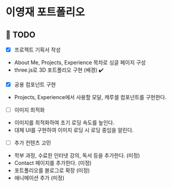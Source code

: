 # 이영재 포트폴리오

## 🎯 TODO

- [x] 프로젝트 기획서 작성
- About Me, Projects, Experience 목차로 싱글 페이지 구성
- three.js로 3D 포트폴리오 구현 (배경) ✔️

- [x] 공용 컴포넌트 구현
- Projects, Experience에서 사용할 모달, 캐루셀 컴포넌트를 구현한다.

- [ ] 이미지 최적화
- 이미지를 최적화하여 초기 로딩 속도를 높인다.
- 대체 UI를 구현하여 이미지 로딩 시 로딩 중임을 알린다.

- [ ] 추가 컨텐츠 고민
- 학부 과정, 수료한 인터넷 강의, 독서 등을 추가한다. (미정)
- Contact 페이지를 추가한다. (미정)
- 포트폴리오를 블로그로 확장 (미정)
- 애니메이션 추가 (미정)
